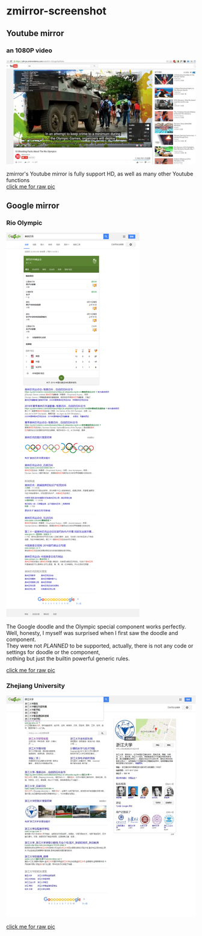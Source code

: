 # zmirror-screenshot
 

## Youtube mirror

### an 1080P video
![zmirror-screenshot-youtube-mirror--1080P](img/screenshot-youtube-1080p.jpg)  

zmirror's Youtube mirror is fully support HD, as well as many other Youtube functions  
[click me for raw pic](img/screenshot-youtube-1080p.jpg)  

## Google mirror

### Rio Olympic
![zmirror-screenshot-google-mirror--rio-olympic](img/screenshot-google-rio-olympic.png)  

The Google doodle and the Olympic special component works perfectly.  
Well, honesty, I myself was surprised when I first saw the doodle and component.  
They were not *PLANNED* to be supported, actually, there is not any code or settings for doodle or the component,  
nothing but just the builtin powerful generic rules.  

[click me for raw pic](img/screenshot-google-rio-olympic.png)  

### Zhejiang University
![zmirror-screenshot-google-mirror--zju](img/screenshot-google-zju.jpg)  

[click me for raw pic](img/screenshot-google-zju.jpg)  
